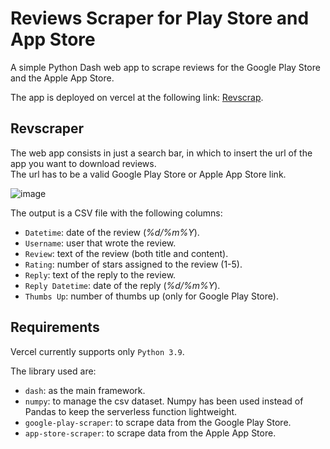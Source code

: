 # Reviews Scraper for Play Store and App Store
A simple Python Dash web app to scrape reviews for the Google Play Store and the Apple App Store.

The app is deployed on vercel at the following link: [Revscrap](https://revscrap.vercel.app/).

## Revscraper
The web app consists in just a search bar, in which to insert the url of the app you want to download reviews.  
The url has to be a valid Google Play Store or Apple App Store link.

![image](https://github.com/andreaponti5/revscrap/assets/59694427/6649da51-5b1c-4e4e-bd6d-4b712a19fffe)

The output is a CSV file with the following columns:
- `Datetime`: date of the review (_%d/%m%Y_).
- `Username`: user that wrote the review.
- `Review`: text of the review (both title and content).
- `Rating`: number of stars assigned to the review (1-5).
- `Reply`: text of the reply to the review.
- `Reply Datetime`: date of the reply (_%d/%m%Y_).
- `Thumbs Up`: number of thumbs up (only for Google Play Store).

## Requirements
Vercel currently supports only `Python 3.9`.

The library used are:
- `dash`: as the main framework.
- `numpy`: to manage the csv dataset. Numpy has been used instead of Pandas to keep the serverless function lightweight.
- `google-play-scraper`: to scrape data from the Google Play Store.
- `app-store-scraper`: to scrape data from the Apple App Store.
